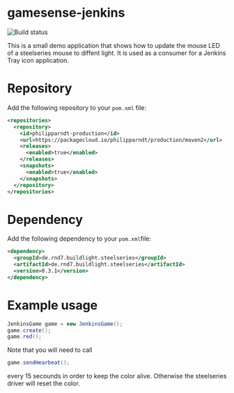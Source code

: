 # gamesense-jenkins

![Build status](https://travis-ci.org/philipparndt/gamesense-jenkins.svg?branch=master)

This is a small demo application that shows how to update the mouse LED of a steelseries mouse to diffent light. 
It is used as a consumer for a Jenkins Tray icon application.

# Repository

Add the following repository to your `pom.xml` file:

```xml
<repositories>
  <repository>
    <id>philipparndt-production</id>
    <url>https://packagecloud.io/philipparndt/production/maven2</url>
    <releases>
      <enabled>true</enabled>
    </releases>
    <snapshots>
      <enabled>true</enabled>
    </snapshots>
  </repository>
</repositories>
```

# Dependency

Add the following dependency to your `pom.xml`file:
```xml
<dependency>
  <groupId>de.rnd7.buildlight.steelseries</groupId>
  <artifactId>de.rnd7.buildlight.steelseries</artifactId>
  <version>0.3.1</version>
</dependency>
```

# Example usage

```java
JenkinsGame game = new JenkinsGame();
game.create();
game.red();
```

Note that you will need to call
```java
game.sendHearbeat();
```

every 15 secounds in order to keep the color alive. Otherwise the steelseries driver will reset the color.
